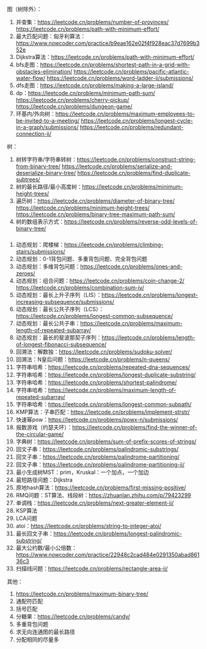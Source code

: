 图（树除外）：
1. 并查集：https://leetcode.cn/problems/number-of-provinces/ https://leetcode.cn/problems/path-with-minimum-effort/
2. 最大匹配问题：匈牙利算法：https://www.nowcoder.com/practice/b9eae162e02f4f928eac37d7699b352e
3. Dijkstra算法：https://leetcode.cn/problems/path-with-minimum-effort/
4. bfs走图：https://leetcode.cn/problems/shortest-path-in-a-grid-with-obstacles-elimination/ https://leetcode.cn/problems/pacific-atlantic-water-flow/ https://leetcode.cn/problems/word-ladder-ii/submissions/
5. dfs走图：https://leetcode.cn/problems/making-a-large-island/
5. dp：https://leetcode.cn/problems/minimum-path-sum/ https://leetcode.cn/problems/cherry-pickup/ https://leetcode.cn/problems/dungeon-game/
6. 环基内/外向树：https://leetcode.cn/problems/maximum-employees-to-be-invited-to-a-meeting/ https://leetcode.cn/problems/longest-cycle-in-a-graph/submissions/ https://leetcode.cn/problems/redundant-connection-ii/

树：
1. 树转字符串/字符串转树：https://leetcode.cn/problems/construct-string-from-binary-tree/ https://leetcode.cn/problems/serialize-and-deserialize-binary-tree/ https://leetcode.cn/problems/find-duplicate-subtrees/
2. 树的最长路径/最小高度树：https://leetcode.cn/problems/minimum-height-trees/
3. 遍历树：https://leetcode.cn/problems/diameter-of-binary-tree/ https://leetcode.cn/problems/minimum-height-trees/ https://leetcode.cn/problems/binary-tree-maximum-path-sum/
4. 树的数组表示方式：https://leetcode.cn/problems/reverse-odd-levels-of-binary-tree/

###
1. 动态规划：爬楼梯：https://leetcode.cn/problems/climbing-stairs/submissions/
2. 动态规划：0-1背包问题、多重背包问题、完全背包问题
3. 动态规划：多维背包问题：https://leetcode.cn/problems/ones-and-zeroes/
4. 动态规划：组合问题：https://leetcode.cn/problems/coin-change-2/ https://leetcode.cn/problems/combination-sum-iv/
5. 动态规划：最长上升子序列（LIS）：https://leetcode.cn/problems/longest-increasing-subsequence/submissions/
6. 动态规划：最长公共子序列（LCS）：https://leetcode.cn/problems/longest-common-subsequence/
7. 动态规划：最长公共子串：https://leetcode.cn/problems/maximum-length-of-repeated-subarray/
8. 动态规划：最长的斐波那契子序列：https://leetcode.cn/problems/length-of-longest-fibonacci-subsequence/
9. 回溯法：解数独：https://leetcode.cn/problems/sudoku-solver/
10. 回溯法：N皇后问题：https://leetcode.cn/problems/n-queens/
11. 字符串哈希：https://leetcode.cn/problems/repeated-dna-sequences/
12. 字符串哈希：https://leetcode.cn/problems/longest-duplicate-substring/
13. 字符串哈希：https://leetcode.cn/problems/shortest-palindrome/
14. 字符串哈希：https://leetcode.cn/problems/maximum-length-of-repeated-subarray/
15. 字符串哈希：https://leetcode.cn/problems/longest-common-subpath/
16. KMP算法：子串匹配：https://leetcode.cn/problems/implement-strstr/
17. 快速幂pow：https://leetcode.cn/problems/powx-n/submissions/
18. 报数游戏（约瑟夫环）：https://leetcode.cn/problems/find-the-winner-of-the-circular-game/
19. 字典树：https://leetcode.cn/problems/sum-of-prefix-scores-of-strings/
20. 回文子串：https://leetcode.cn/problems/palindromic-substrings/
20. 回文子串：https://leetcode.cn/problems/palindrome-partitioning/
21. 回文子串：https://leetcode.cn/problems/palindrome-partitioning-ii/
20. 最小生成树MST：prim，Kruskal：一个加点，一个加边
21. 最短路径问题：Dijkstra
25. 原地hash算法：https://leetcode.cn/problems/first-missing-positive/
26. RMQ问题：ST算法、线段树：https://zhuanlan.zhihu.com/p/79423299
27. 单调栈：https://leetcode.cn/problems/next-greater-element-ii/
25. KSP算法
26. LCA问题
27. atoi：https://leetcode.cn/problems/string-to-integer-atoi/
28. 最长回文子串：https://leetcode.cn/problems/longest-palindromic-substring/
29. 最大公约数/最小公倍数：https://www.nowcoder.com/practice/22948c2cad484e0291350abad86136c3
30. 扫描线问题：https://leetcode.cn/problems/rectangle-area-ii/



其他：
1. https://leetcode.cn/problems/maximum-binary-tree/
2. 通配符匹配
3. 括号匹配
4. 分糖果：https://leetcode.cn/problems/candy/
5. 多重背包问题
6. 求无向连通图的最长路径
7. 分配相同的尽量多

